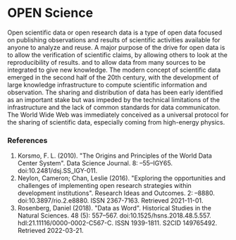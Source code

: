 # OPEN Science

Open scientific data or open research data is a type of open data focused on publishing observations and results of scientific activities available for anyone to analyze and reuse. A major purpose of the drive for open data is to allow the verification of scientific claims, by allowing others to look at the reproducibility of results. and to allow data from many sources to be integrated to give new knowledge.
The modern concept of scientific data emerged in the second half of the 20th century, with the development of large knowledge infrastructure to compute scientific information and observation. The sharing and distribution of data has been early identified as an important stake but was impeded by the technical limitations of the infrastructure and the lack of common standards for data communicaton. The World Wide Web was immediately conceived as a universal protocol for the sharing of scientific data, especially coming from high-energy physics.

### References
1. Korsmo, F. L. (2010). "The Origins and Principles of the World Data Center System". Data Science Journal. 8: –55–IGY65. doi:10.2481/dsj.SS_IGY-011.
2. Neylon, Cameron; Chan, Leslie (2016). "Exploring the opportunities and challenges of implementing open research strategies within development institutions". Research Ideas and Outcomes. 2: –8880. doi:10.3897/rio.2.e8880. ISSN 2367-7163. Retrieved 2021-11-01.
3. Rosenberg, Daniel (2018). "Data as Word". Historical Studies in the Natural Sciences. 48 (5): 557–567. doi:10.1525/hsns.2018.48.5.557. hdl:21.11116/0000-0002-C567-C. ISSN 1939-1811. S2CID 149765492. Retrieved 2022-03-21.
